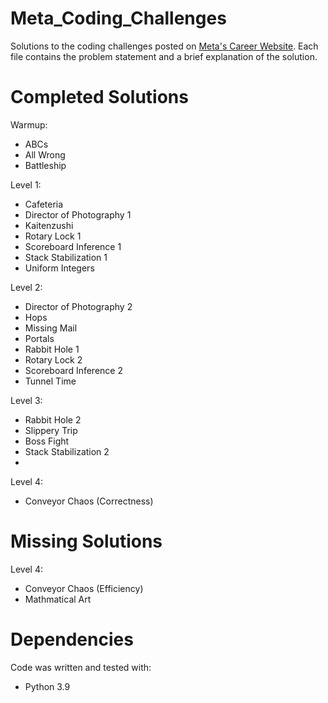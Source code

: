# Meta_Coding_Challenges
Solutions to the coding challenges posted on [Meta's Career Website](https://www.metacareers.com/). Each file contains the problem statement and a brief explanation of the solution.

# Completed Solutions
Warmup:
- ABCs
- All Wrong
- Battleship

Level 1:
- Cafeteria
- Director of Photography 1
- Kaitenzushi
- Rotary Lock 1
- Scoreboard Inference 1
- Stack Stabilization 1
- Uniform Integers

Level 2:
- Director of Photography 2
- Hops
- Missing Mail
- Portals
- Rabbit Hole 1
- Rotary Lock 2
- Scoreboard Inference 2
- Tunnel Time

Level 3:
- Rabbit Hole 2
- Slippery Trip
- Boss Fight
- Stack Stabilization 2
- 
Level 4:
- Conveyor Chaos (Correctness)

# Missing Solutions
Level 4:
- Conveyor Chaos (Efficiency)
- Mathmatical Art

# Dependencies
Code was written and tested with:
- Python 3.9
